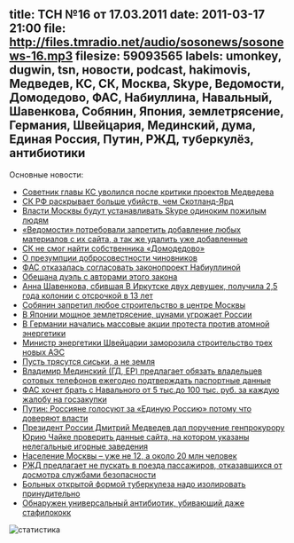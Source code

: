 title: ТСН №16 от 17.03.2011
date: 2011-03-17 21:00
file: http://files.tmradio.net/audio/sosonews/sosonews-16.mp3
filesize: 59093565
labels: umonkey, dugwin, tsn, новости, podcast, hakimovis, Медведев, КС, СК, Москва, Skype, Ведомости, Домодедово, ФАС, Набиуллина, Навальный, Шавенкова, Собянин, Япония, землетрясение, Германия, Швейцария, Мединский, дума, Единая Россия, Путин, РЖД, туберкулёз, антибиотики
---

Основные новости:

<ul>
<li><a href="http://txt.newsru.com/russia/15mar2011/ov4inskii.html#2">Советник главы КС уволился после критики проектов Медведева</a></li>
<li><a href="http://www.rosbalt.ru/main/2011/03/16/829044.html">СК РФ раскрывает больше убийств, чем Скотланд-Ярд</a></li>
<li><a href="http://www.rian.ru/moscow/20110316/354464748.html">Власти Москвы будут устанавливать Skype одиноким пожилым людям</a></li>
<li><a href="http://news2.ru/story/299713/">«Ведомости» потребовали запретить добавление любых материалов с их сайта, а так же удалить уже добавленные</a></li>
<li><a href="http://vz.ru/news/2011/3/16/476076.html">СК не смог найти собственника «Домодедово»</a></li>
<li><a href="http://navalny.livejournal.com/565626.html">О презумпции добросовестности чиновников</a></li>
<li><a href="http://www.gazeta.ru/financial/2011/03/15/3555745.shtml">ФАС отказалась согласовать законопроект Набиуллиной</a></li>
<li><a href="http://txt.newsru.com/russia/16mar2011/naval_vshe.html">Обещана дуэль с авторами этого закона</a></li>
<li><a href="http://newsru.com/russia/11mar2011/shavenkova.html">Анна Шавенкова, сбившая В Иркутске двух девушек, получила 2,5 года колонии с отсрочкой в 13 лет</a></li>
<li><a href="http://top.rbc.ru/politics/11/03/2011/557468.shtml?print">Собянин запретил любое строительство в центре Москвы</a></li>
<li><a href="http://www.gazeta.ru/news/lenta/2011/03/11/n_1740481.shtml">В Японии мощное землетрясение, цунами угрожает России</a></li>
<li><a href="http://echo.msk.ru/news/756935-echo.html">В Германии начались массовые акции протеста против атомной энергетики</a></li>
<li><a href="http://www.swissinfo.ch/eng/swiss_news/Swiss_suspend_nuclear_plant_process.html?theView=print&view=popup&cid=29718696">Министр энергетики Швейцарии заморозила строительство трех новых АЭС</a></li>
<li><a href="http://www.mignews.com/news/photo/world/140311_163512_63368.html">Пусть трясутся сиськи, а не земля</a></li>
<li><a href="http://www.gzt.ru/print/351734.html">Владимир Мединский (ГД, ЕР) предлагает обязать владельцев сотовых телефонов ежегодно подтверждать паспортные данные</a></li>
<li><a href="http://www.marker.ru/news/3932">ФАС хочет брать с Навального от 5 тыс.до 100 тыс. руб. за каждую жалобу на госзакупки</a></li>
<li><a href="http://lenta.ru/news/2011/03/14/putin/">Путин: Россияне голосуют за «Единую Россию» потому что доверяют власти</a></li>
<li><a href="http://vz.ru/news/2011/3/14/475547.html">Президент России Дмитрий Медведев дал поручение генпрокурору Юрию Чайке проверить данные сайта, на котором указаны нелегальные игорные заведения</a></li>
<li><a href="http://www.nr2.ru/moskow/323710.html">Население Москвы – уже не 12, а около 20 млн человек</a></li>
<li><a href="http://gazeta.ru/news/lenta/2011/03/10/n_1739449.shtml">РЖД предлагает не пускать в поезда пассажиров, отказавшихся от досмотра службами безопасности</a></li>
<li><a href="http://www.mk.ru/social/interview/2011/03/16/573123-nachalnik-chahotki-.html">Больных открытой формой туберкулеза надо изолировать принудительно</a></li>
<li><a href="http://medicine.newsru.com/article/25feb2011/kedry">Обнаружен универсальный антибиотик, убивающий даже стафилококк</a></li>
</ul>

![статистика](http://files.tmradio.net/audio/sosonews/sosonews-16.png)

